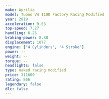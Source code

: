 ```yaml
---
make: Aprilia
model: Tuono V4 1100 Factory Racing Modified
year: 2019
acceleration: 9.53
top-speed: 7.27
handling: 6.25
braking-power: 8.88
displacement: 1077
engine: ["4 Cylinders", "4 Stroke"]
power: --
weight: --
torque: --
headlights: false
type: naked racing modified
price: 311600
rating: 866
legendary: false
dlc: false
---
```

